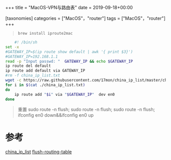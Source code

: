 +++
title = "MacOS-VPN与路由表"
date =  2019-09-18+00:00

[taxonomies]
categories = ["MacOS"，"router"]
tags = ["MacOS"，"router"]
+++

> `brew install iproute2mac`
```bash
    #! /bin/sh
set -x
#GATEWAY_IP=$(ip route show default | awk '{ print $3}')
#GATEWAY_IP=192.168.1.1
read -p "Input passwd: "  GATEWAY_IP && echo $GATEWAY_IP
ip route del default
ip route add default via GATEWAY_IP
#rm -f china_ip_list.txt
wget -c https://raw.githubusercontent.com/17mon/china_ip_list/master/china_ip_list.txt
for i in $(cat ./china_ip_list.txt)
do
    ip route add "$i" via "$GATEWAY_IP"  dev en0
done
```

> 重置
> sudo route -n flush; sudo route -n flush; sudo route -n flush;
> ifconfig en0 down&&ifconfig en0 up


# 参考
[china_ip_list](https://github.com/17mon/china_ip_list)
[flush-routing-table](http://webdeveloper.gdemolished.com/how-to-flush-routing-table-on-a-mac/)

